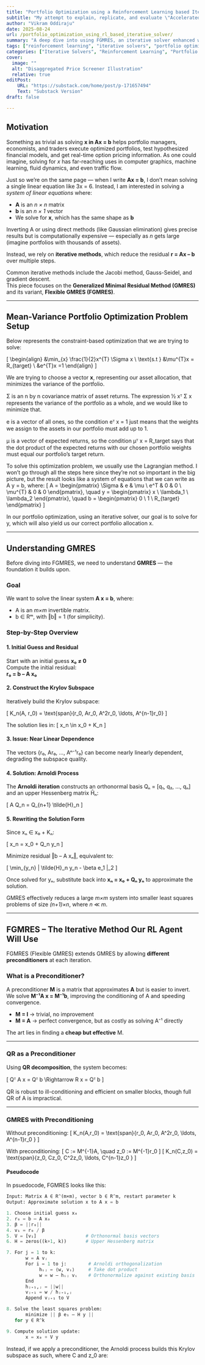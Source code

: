 ```yaml
---
title: "Portfolio Optimization using a Reinforcement Learning based Iterative Solver – FGMRES"
subtitle: "My attempt to explain, replicate, and evaluate \"Accelerated Portfolio Optimization And Option Pricing With Reinforcement Learning\" by Hadi Keramati and Samaneh Jazayeri"
author: "Vikram Oddiraju"
date: 2025-08-24
url: /portfolio_optimization_using_rl_based_iterative_solver/
summary: "A deep dive into using FGMRES, an iterative solver enhanced with reinforcement learning, for efficient portfolio optimization."
tags: ["reinforcement learning", "iterative solvers", "portfolio optimization", "GMRES", "FGMRES"]
categories: ["Iterative Solvers", "Reinforcement Learning", "Portfolio Optimization"]
cover:
  image: ""
  alt: "Disaggregated Price Screener Illustration"
  relative: true
editPost:
    URL: "https://substack.com/home/post/p-171657494"
    Text: "Substack Version"
draft: false

---
```


## Motivation

Something as trivial as solving **x in Ax = b** helps portfolio managers, economists, and traders execute optimized portfolios, test hypothesized financial models, and get real-time option pricing information. As one could imagine, solving for *x* has far-reaching uses in computer graphics, machine learning, fluid dynamics, and even traffic flow.

Just so we’re on the same page — when I write **Ax = b**, I don’t mean solving a single linear equation like 3x = 6. Instead, I am interested in solving a *system of linear equations* where:

- **A** is an *n × n* matrix  
- **b** is an *n × 1* vector  
- We solve for **x**, which has the same shape as **b**

Inverting A or using direct methods (like Gaussian elimination) gives precise results but is computationally expensive — especially as *n* gets large (imagine portfolios with thousands of assets).

Instead, we rely on **iterative methods**, which reduce the residual **r = Ax – b** over multiple steps.

Common iterative methods include the Jacobi method, Gauss-Seidel, and gradient descent.  
This piece focuses on the **Generalized Minimal Residual Method (GMRES)** and its variant, **Flexible GMRES (FGMRES)**.

---

## Mean-Variance Portfolio Optimization Problem Setup

Below represents the constraint-based optimization that we are trying to solve:

\[
\begin{align}
&\min_{x} \frac{1}{2}x^{T} \Sigma x \\
\text{s.t } &\mu^{T}x = R_{target} \\
&e^{T}x =1
\end{align}
\]

We are trying to choose a vector **x**, representing our asset allocation, that minimizes the variance of the portfolio.

Σ is an n by n covariance matrix of asset returns. The expression ½ xᵀ Σ x represents the variance of the portfolio as a whole, and we would like to minimize that.

e is a vector of all ones, so the condition eᵀ x = 1 just means that the weights we assign to the assets in our portfolio must add up to 1.

μ is a vector of expected returns, so the condition μᵀ x = R_target says that the dot product of the expected returns with our chosen portfolio weights must equal our portfolio’s target return.

To solve this optimization problem, we usually use the Lagrangian method. I won’t go through all the steps here since they’re not so important in the big picture, but the result looks like a system of equations that we can write as A y = b, where:
\[
A = 
\begin{pmatrix} 
\Sigma & e & \mu \\ 
e^T & 0 & 0 \\ 
\mu^{T} & 0 & 0
\end{pmatrix}, \quad
y = 
\begin{pmatrix} 
x \\ 
\lambda_1 \\ 
\lambda_2 
\end{pmatrix}, \quad
b = 
\begin{pmatrix} 
0 \\ 
1 \\ 
R_{target} 
\end{pmatrix}
\]

In our portfolio optimization, using an iterative solver, our goal is to solve for y, which will also yield us our correct portfolio allocation x.

---

## Understanding GMRES

Before diving into FGMRES, we need to understand **GMRES** — the foundation it builds upon.

### Goal

We want to solve the linear system **A x = b**, where:

- A is an *m×m* invertible matrix.
- b ∈ Rᵐ, with ‖b‖ = 1 (for simplicity).

### Step-by-Step Overview

#### 1. Initial Guess and Residual
Start with an initial guess **x₀ ≠ 0**  
Compute the initial residual:  
**r₀ = b – A x₀**

#### 2. Construct the Krylov Subspace
Iteratively build the Krylov subspace:

\[
K_n(A, r_0) = \text{span}\{r_0, Ar_0, A^2r_0, \ldots, A^{n-1}r_0\}
\]

The solution lies in:
\[
x_n \in x_0 + K_n
\]

#### 3. Issue: Near Linear Dependence
The vectors {r₀, Ar₀, …, Aⁿ⁻¹r₀} can become nearly linearly dependent, degrading the subspace quality.

#### 4. Solution: Arnoldi Process
The **Arnoldi iteration** constructs an orthonormal basis Qₙ = [q₁, q₂, …, qₙ] and an upper Hessenberg matrix Ĥₙ:

\[
A Q_n = Q_{n+1} \tilde{H}_n
\]

#### 5. Rewriting the Solution Form
Since xₙ ∈ x₀ + Kₙ:

\[
x_n = x_0 + Q_n y_n
\]

Minimize residual ‖b – A xₙ‖, equivalent to:

\[
\min_{y_n} \| \tilde{H}_n y_n - \beta e_1 \|_2
\]

Once solved for yₙ, substitute back into **xₙ = x₀ + Qₙ yₙ** to approximate the solution.

GMRES effectively reduces a large *m×m* system into smaller least squares problems of size *(n+1)×n*, where *n* ≪ *m*.

---

## FGMRES – The Iterative Method Our RL Agent Will Use

FGMRES (Flexible GMRES) extends GMRES by allowing **different preconditioners** at each iteration.

### What is a Preconditioner?

A preconditioner **M** is a matrix that approximates **A** but is easier to invert.  
We solve **M⁻¹A x = M⁻¹b**, improving the conditioning of A and speeding convergence.

- **M = I** → trivial, no improvement  
- **M = A** → perfect convergence, but as costly as solving A⁻¹ directly  

The art lies in finding a **cheap but effective** M.

---

### QR as a Preconditioner

Using **QR decomposition**, the system becomes:

\[
Qᵀ A x = Qᵀ b \Rightarrow R x = Qᵀ b
\]

QR is robust to ill-conditioning and efficient on smaller blocks, though full QR of A is impractical.

---

### GMRES with Preconditioning

Without preconditioning:
\[
K_n(A,r_0) = \text{span}\{r_0, Ar_0, A^2r_0, \ldots, A^{n-1}r_0 \}
\]

With preconditioning:
\[
C := M^{-1}A, \quad z_0 := M^{-1}r_0
\]
\[
K_n(C,z_0) = \text{span}\{z_0, Cz_0, C^2z_0, \ldots, C^{n-1}z_0 \}
\]

#### Pseudocode
In psuedocode, FGMRES looks like this:

```python
Input: Matrix A ∈ R^(m×m), vector b ∈ R^m, restart parameter k
Output: Approximate solution x to A x = b

1. Choose initial guess x₀
2. r₀ = b – A x₀
3. β = ||r₀||
4. v₁ = r₀ / β
5. V = [v₁]                  # Orthonormal basis vectors
6. H = zeros((k+1, k))       # Upper Hessenberg matrix

7. For j = 1 to k:
       w = A vⱼ
       For i = 1 to j:        # Arnoldi orthogonalization
            hᵢⱼ = ⟨w, vᵢ⟩     # Take dot product
            w = w – hᵢⱼ vᵢ    # Orthonormalize against existing basis
       End
       hⱼ₊₁,ⱼ = ||w||         
       vⱼ₊₁ = w / hⱼ₊₁,ⱼ
       Append vⱼ₊₁ to V

8. Solve the least squares problem:
       minimize || β e₁ – H y ||
   for y ∈ R^k

9. Compute solution update:
       x = x₀ + V y    
```

Instead, if we apply a preconditioner, the Arnoldi process builds this Krylov subspace as such, where C and z_0 are:

